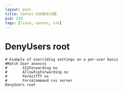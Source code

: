```yaml
---
layout: post
title: Centos SSH相关问题
pid: 229
tags: [linux, centos, ssh]
---
```

# DenyUsers root

    # Example of overriding settings on a per-user basis
    #Match User anoncvs
    #       X11Forwarding no
    #       AllowTcpForwarding no
    #       PermitTTY no
    #       ForceCommand cvs server
    DenyUsers root
